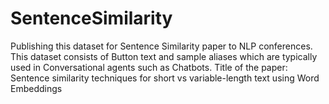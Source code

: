 # SentenceSimilarity
Publishing this dataset for Sentence Similarity paper to NLP conferences. This dataset consists of Button text and sample aliases which are typically used in Conversational agents such as Chatbots.
Title of the paper: Sentence similarity techniques for short vs variable-length text using Word Embeddings
